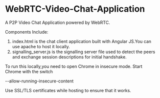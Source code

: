 # WebRTC-Video-Chat-Application

A P2P Video Chat Application powered by WebRTC.

Components Include:

1. index.html is the chat client application built with Angular JS.You can use apache to host it locally.
2. signalling_server.js is the signalling server file used to detect the peers and exchange session descriptions for initial handshake.

To run this locally,you need to open Chrome in insecure mode.
Start Chrome with the switch

--allow-running-insecure-content

Use SSL/TLS certificates while hosting to ensure that it works.
